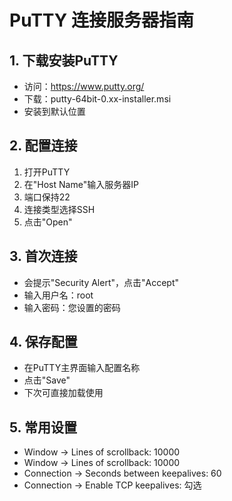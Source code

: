 # PuTTY 连接服务器指南

## 1. 下载安装PuTTY
- 访问：https://www.putty.org/
- 下载：putty-64bit-0.xx-installer.msi
- 安装到默认位置

## 2. 配置连接
1. 打开PuTTY
2. 在"Host Name"输入服务器IP
3. 端口保持22
4. 连接类型选择SSH
5. 点击"Open"

## 3. 首次连接
- 会提示"Security Alert"，点击"Accept"
- 输入用户名：root
- 输入密码：您设置的密码

## 4. 保存配置
- 在PuTTY主界面输入配置名称
- 点击"Save"
- 下次可直接加载使用

## 5. 常用设置
- Window → Lines of scrollback: 10000
- Window → Lines of scrollback: 10000
- Connection → Seconds between keepalives: 60
- Connection → Enable TCP keepalives: 勾选 